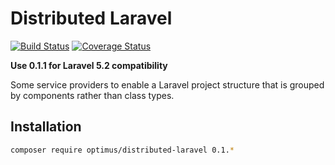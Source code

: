 # Distributed Laravel

[![Build Status](https://travis-ci.org/esbenp/distributed-laravel.svg)](https://travis-ci.org/esbenp/distributed-laravel) [![Coverage Status](https://coveralls.io/repos/esbenp/distributed-laravel/badge.svg?branch=master)](https://coveralls.io/r/esbenp/distributed-laravel?branch=master)

**Use 0.1.1 for Laravel 5.2 compatibility**

Some service providers to enable a Laravel project structure that is grouped by components rather than class types.

## Installation

```bash
composer require optimus/distributed-laravel 0.1.*
```
